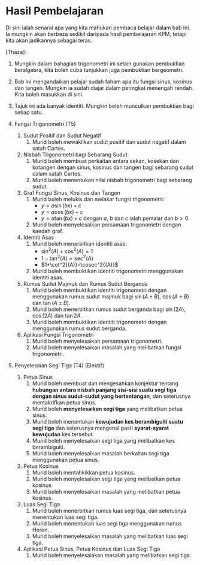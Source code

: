 # Hasil Pembelajaran

Di sini ialah senarai apa yang kita mahukan pembaca belajar dalam bab ini. Ia mungkin akan berbeza sedikit daripada hasil pembelajaran KPM, tetapi kita akan jadikannya sebagai teras.

\[Thaza\]: 
1. Mungkin dalam bahagian trigonometri ini selain gunakan pembuktian beralgebra, kita boleh cuba tunjukkan juga pembuktian bergeometri.
2. Bab ini mengandaikan pelajar sudah faham apa itu fungsi sinus, kosinus dan tangen. Mungkin ia sudah diajar dalam peringkat menengah rendah. Kita boleh masukkan di sini.
3. Tajuk ini ada banyak identiti. Mungkin boleh munculkan pembuktian bagi setiap satu.

4. Fungsi Trigonometri (T5)
   1. Sudut Positif dan Sudut Negatif
      1. Murid boleh mewakilkan sudut positif dan sudut negatif dalam satah Cartes.
   2. Nisbah Trigonometri bagi Sebarang Sudut
      1. Murid boleh membuat perkaitan antara sekan, kosekan dan kotangen dengan sinus, kosinus dan tangen bagi sebarang sudut dalam satah Cartes.
      2. Murid boleh menentukan nilai nisbah trigonometri bagi sebarang sudut.
   3. Graf Fungsi Sinus, Kosinus dan Tangen
      1. Murid boleh melukis dan melakar fungsi trigonometri:
         - $y=a\sin{(bx)} + c$
         - $y=a\cos{(bx)} + c$
         - $y=a\tan{(bx)} + c$
         dengan $a$, $b$ dan $c$ ialah pemalar dan $b>0$.  
      2. Murid boleh menyelesaikan persamaan trigonometri dengan kaedah graf.
   4. Identiti Asas
      1. Murid boleh menerbitkan identiti asas:
         - $\sin^2{(A)}+\cos^2{(A)} = 1$
         - $1-\tan^2{(A)}=\sec^2{(A)}$
         - $1+\cot^2{(A)}=\cosec^2{(A)}$
      2. Murid boleh membuktikan identiti trigonometri menggunakan identiti asas.
   5. Rumus Sudut Majmuk dan Rumus Sudut Berganda
      1. Murid boleh membuktikan identiti trigonometri dengan menggunakan rumus sudut majmuk bagi $\sin{(A\pm B)}$, $\cos{(A\pm B)}$ dan $\tan{(A\pm B)}$.
      2. Murid boleh menerbitkan rumus sudut berganda bagi $\sin{(2A)}$, $\cos{(2A)}$ dan $\tan{2A}$.
      3. Murid boleh membuktikan identiti trigonometri dengan menggunakan rumus sudut berganda.
   6. Aplikasi Fungsi Trigonometri
      1. Murid boleh menyelesaikan persamaan trigonometri.
      2. Murid boleh menyelesaikan masalah yang melibatkan fungsi trigonometri.
5. Penyelesaian Segi Tiga (T4) (Elektif)
   1. Petua Sinus
      1. Murid boleh membuat dan mengesahkan konjektur tentang **hubungan antara nisbah panjang sisi-sisi suatu segi tiga dengan sinus sudut-sudut yang bertentangan**, dan seterusnya mentakrifkan petua sinus.
      2. Murid boleh **menyelesaikan segi tiga** yang melibatkan petua sinus.
      3. Murid boleh menentukan **kewujudan kes berambiguiti suatu segi tiga** dan seterusnya mengenal pasti **syarat-syarat kewujudan** kes tersebut.
      4. Murid boleh menyelesaikan segi tiga yang melibatkan kes berambiguiti.
      5. Murid boleh menyelesaikan masalah berkaitan segi tiga menggunakan petua sinus.
   2. Petua Kosinus
      1. Murid boleh mentahkikkan petua kosinus.
      2. Murid boleh menyelesaikan segi tiga yang melibatkan petua kosinus.
      3. Murid boleh menyelesaikan masalah yang melibatkan petua kosinus.
   3. Luas Segi Tiga
      1. Murid boleh menerbitkan rumus luas segi tiga, dan seterusnya menentukan luas segi tiga.
      2. Murid boleh menentukan luas segi tiga menggunakan rumus Heron.
      3. Murid boleh menyelesaikan masalah yang melibatkan luas segi tiga.
   4. Aplikasi Petua Sinus, Petua Kosinus dan Luas Segi Tiga
      1. Murid boleh menyelesaiakan masalah yang melibatkan segi tiga.